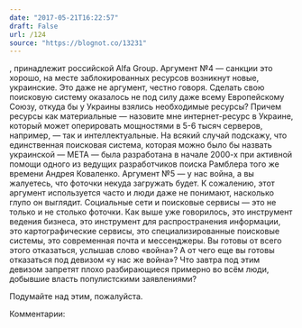 ```yaml
---
date: "2017-05-21T16:22:57"
draft: False
url: /124
source: "https://blognot.co/13231"
---
```


, принадлежит российской Alfa Group.
Аргумент №4 — санкции это хорошо, на месте заблокированных ресурсов возникнут новые, украинские.
Это даже не аргумент, честно говоря. Сделать свою поисковую систему оказалось не под силу даже всему Европейскому Союзу, откуда бы у Украины взялись необходимые ресурсы? Причем ресурсы как материальные — назовите мне интернет-ресурс в Украине, который может оперировать мощностями в 5-6 тысяч серверов, например, — так и интеллектуальные. На всякий случай подскажу, что единственная поисковая система, которая можно было бы назвать украинской — МЕТА — была разработана в начале 2000-х при активной помощи одного из ведущих разработчиков поиска Рамблера того же времени Андрея Коваленко.
Аргумент №5 — у нас война, а вы жалуетесь, что фоточки некуда загружать будет.
К сожалению, этот аргумент используется часто и люди даже не понимают, насколько глупо он выглядит. Социальные сети и поисковые сервисы — это не только и не столько фоточки. Как выше уже говорилось, это инструмент ведения бизнеса, это инструмент для распространения информации, это картографические сервисы, это специализированные поисковые системы, это современная почта и мессенджеры. Вы готовы от всего этого отказаться, услышав слово «война»? А от чего еще вы готовы отказаться под девизом «у нас же война»? Что завтра под этим девизом запретят плохо разбирающиеся примерно во всём люди, добывшие власть популистскими заявлениями?

Подумайте над этим, пожалуйста.

Комментарии:

